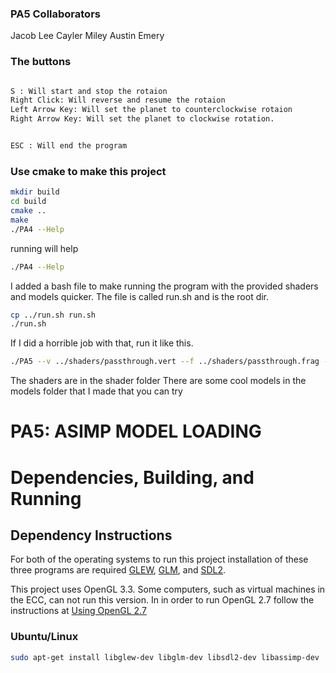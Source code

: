 ### PA5 Collaborators
Jacob Lee
Cayler Miley
Austin Emery

### The buttons
```bash

S : Will start and stop the rotaion 
Right Click: Will reverse and resume the rotaion
Left Arrow Key: Will set the planet to counterclockwise rotaion
Right Arrow Key: Will set the planet to clockwise rotation.


ESC : Will end the program
```

### Use cmake to make this project

```bash
mkdir build
cd build
cmake ..
make
./PA4 --Help
```
running will help 
```bash
./PA4 --Help
```


I added a bash file to make running the program with the provided shaders and models quicker. The file is called run.sh and is the root dir.
```bash
cp ../run.sh run.sh
./run.sh
```
If I did a horrible job with that, run it like this.
```bash
./PA5 --v ../shaders/passthrough.vert --f ../shaders/passthrough.frag --m ../models/cube.obj

```

The shaders are in the shader folder
There are some cool models in the models folder that I made that you can try


# PA5: ASIMP MODEL LOADING

# Dependencies, Building, and Running

## Dependency Instructions
For both of the operating systems to run this project installation of these three programs are required [GLEW](http://glew.sourceforge.net/), [GLM](http://glm.g-truc.net/0.9.7/index.html), and [SDL2](https://wiki.libsdl.org/Tutorials).

This project uses OpenGL 3.3. Some computers, such as virtual machines in the ECC, can not run this version. In in order to run OpenGL 2.7 follow the instructions at [Using OpenGL 2.7](https://github.com/HPC-Vis/computer-graphics/wiki/Using-OpenGL-2.7)

### Ubuntu/Linux
```bash
sudo apt-get install libglew-dev libglm-dev libsdl2-dev libassimp-dev
```



